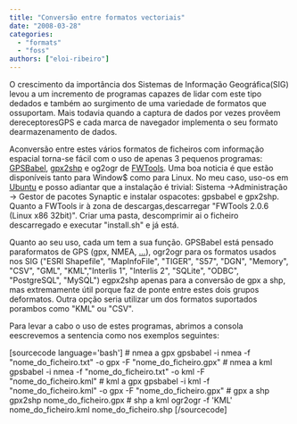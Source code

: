 ```yaml
---
title: "Conversão entre formatos vectoriais"
date: "2008-03-28"
categories: 
  - "formats"
  - "foss"
authors: ["eloi-ribeiro"]
---
```


O crescimento da importância dos Sistemas de Informação Geográfica(SIG) levou a um incremento de programas capazes de lidar com este tipo dedados e também ao surgimento de uma variedade de formatos que ossuportam. Mais todavia quando a captura de dados por vezes provêem dereceptoresGPS e cada marca de navegador implementa o seu formato dearmazenamento de dados.

Aconversão entre estes vários formatos de ficheiros com informação espacial torna-se fácil com o uso de apenas 3 pequenos programas:  [GPSBabel](http://www.gpsbabel.org/ "GPSBabel"), [gpx2shp](http://gpx2shp.sourceforge.jp/ "gpx2shp") e og2ogr de [FWTools](http://fwtools.maptools.org/ "FWTools"). Uma boa noticia é que estão disponíveis tanto para Window$ como para Linux. No meu caso, uso-os em [Ubuntu](http://www.ubuntu.com/ "Ubuntu") e posso adiantar que a instalação é trivial: Sistema ->Administração -> Gestor de pacotes Synaptic e instalar ospacotes: gpsbabel e gpx2shp. Quanto a FWTools ir à zona de descargas,descarregar "FWTools 2.0.6 (Linux x86 32bit)". Criar uma pasta, descomprimir ai o ficheiro descarregado e executar "install.sh" e já está.

Quanto ao seu uso, cada um tem a sua função. GPSBabel está pensado paraformatos de GPS (gpx, NMEA, [...](http://www.gpsbabel.org/capabilities.html "...")), ogr2ogr para os formatos usados nos SIG ("ESRI Shapefile", "MapInfoFile", "TIGER", "S57", "DGN", "Memory", "CSV", "GML", "KML","Interlis 1", "Interlis 2", "SQLite", "ODBC", "PostgreSQL", "MySQL") egpx2shp apenas para a conversão de gpx a shp, mas extremamente útil porque faz de ponte entre estes dois grupos deformatos. Outra opção seria utilizar um dos formatos suportados porambos como "KML" ou "CSV".

Para levar a cabo o uso de estes programas, abrimos a consola eescrevemos a sentencia como nos exemplos seguintes:

\[sourcecode language='bash'\] # nmea a gpx gpsbabel -i nmea -f "nome\_do\_ficheiro.txt" -o gpx -F "nome\_do\_ficheiro.gpx" # nmea a kml gpsbabel -i nmea -f "nome\_do\_ficheiro.txt" -o kml -F "nome\_do\_ficheiro.kml" # kml a gpx gpsbabel -i kml -f "nome\_do\_ficheiro.kml" -o gpx -F "nome\_do\_ficheiro.gpx" # gpx a shp gpx2shp nome\_do\_ficheiro.gpx # shp a kml ogr2ogr -f 'KML' nome\_do\_ficheiro.kml nome\_do\_ficheiro.shp \[/sourcecode\]
